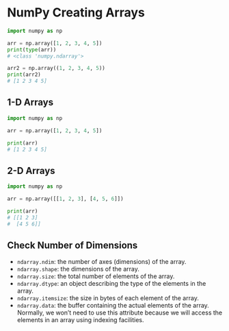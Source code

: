 # NumPy Creating Arrays


```py
import numpy as np

arr = np.array([1, 2, 3, 4, 5])
print(type(arr))
# <class 'numpy.ndarray'>

arr2 = np.array((1, 2, 3, 4, 5))
print(arr2)
# [1 2 3 4 5]
```


## 1-D Arrays

```py
import numpy as np

arr = np.array([1, 2, 3, 4, 5])

print(arr)
# [1 2 3 4 5]
```

## 2-D Arrays

```py
import numpy as np

arr = np.array([[1, 2, 3], [4, 5, 6]])

print(arr)
# [[1 2 3]
#  [4 5 6]]
```


## Check Number of Dimensions

- `ndarray.ndim`: the number of axes (dimensions) of the array.
- `ndarray.shape`: the dimensions of the array.
- `ndarray.size`: the total number of elements of the array.
- `ndarray.dtype`: an object describing the type of the elements in the array.
- `ndarray.itemsize`: the size in bytes of each element of the array.
- `ndarray.data`: the buffer containing the actual elements of the array. Normally, we won’t need to use this attribute because we will access the elements in an array using indexing facilities.
